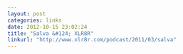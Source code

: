 ```yaml
---
layout: post
categories: links
date: 2012-10-15 23:02:24
title: "Salva &#124; XLR8R"
linkurl: "http://www.xlr8r.com/podcast/2011/03/salva"
---
```

